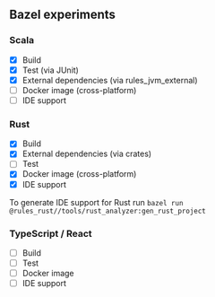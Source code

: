 Bazel experiments
---

### Scala

- [x] Build
- [x] Test (via JUnit)
- [x] External dependencies (via rules_jvm_external)
- [ ] Docker image (cross-platform)
- [ ] IDE support

### Rust

- [x] Build
- [x] External dependencies (via crates)
- [ ] Test
- [x] Docker image (cross-platform)
- [x] IDE support

To generate IDE support for Rust run `bazel run @rules_rust//tools/rust_analyzer:gen_rust_project`

### TypeScript / React

- [ ] Build
- [ ] Test
- [ ] Docker image
- [ ] IDE support